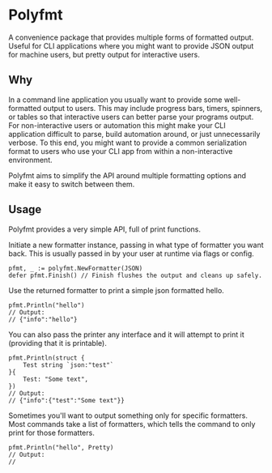 # Polyfmt

A convenience package that provides multiple forms of formatted output. Useful for CLI applications where
you might want to provide JSON output for machine users, but pretty output for interactive users.

## Why

In a command line application you usually want to provide some well-formatted output to users. This
may include progress bars, timers, spinners, or tables so that interactive users can better parse
your programs output. For non-interactive users or automation this might make your CLI application
difficult to parse, build automation around, or just unnecessarily verbose. To this end, you might want to
provide a common serialization format to users who use your CLI app from within a non-interactive environment.

Polyfmt aims to simplify the API around multiple formatting options and make it easy to switch between them.

## Usage

Polyfmt provides a very simple API, full of print functions.

Initiate a new formatter instance, passing in what type of formatter you want back. This is usually passed in
by your user at runtime via flags or config.

    pfmt, _ := polyfmt.NewFormatter(JSON)
    defer pfmt.Finish() // Finish flushes the output and cleans up safely.

Use the returned formatter to print a simple json formatted hello.

    pfmt.Println("hello")
    // Output:
    // {"info":"hello"}

You can also pass the printer any interface and it will attempt to print it (providing that it is printable).

    pfmt.Println(struct {
        Test string `json:"test"`
    }{
        Test: "Some text",
    })
    // Output:
    // {"info":{"test":"Some text"}}

Sometimes you'll want to output something only for specific formatters. Most commands take a list of formatters, which
tells the command to only print for those formatters.

    pfmt.Println("hello", Pretty)
    // Output:
    //
